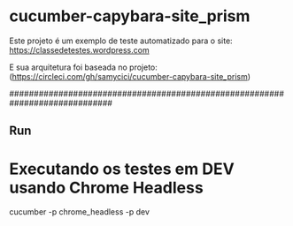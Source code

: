 # cucumber-capybara-site_prism 
Este projeto é um exemplo de teste automatizado para o site: https://classedetestes.wordpress.com

E sua arquitetura foi baseada no projeto:
(https://circleci.com/gh/samycici/cucumber-capybara-site_prism)



#############################################################################

## Run

# Executando os testes em DEV usando Chrome Headless 
cucumber -p chrome_headless -p dev

